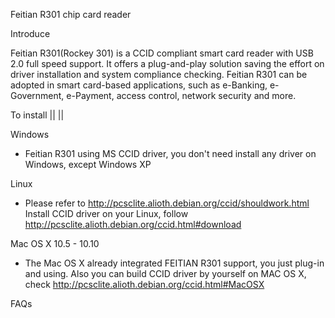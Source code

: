Feitian R301 chip card reader

Introduce

Feitian R301(Rockey 301) is a CCID compliant smart card reader with USB 2.0 full speed support. It offers a plug-and-play solution saving the effort on driver installation and system compliance checking.
Feitian R301 can be adopted in smart card-based applications, such as e-Banking, e-Government, e-Payment, access control, network security and more.

To install
 || ||
 
Windows

 * Feitian R301 using MS CCID driver, you don't need install any driver on Windows, except Windows XP

Linux

 * Please refer to http://pcsclite.alioth.debian.org/ccid/shouldwork.html
   Install CCID driver on your Linux, follow http://pcsclite.alioth.debian.org/ccid.html#download

Mac OS X 10.5 - 10.10

 * The Mac OS X already integrated FEITIAN R301 support, you just plug-in and using. Also you can build CCID driver by yourself on MAC OS X, check 
http://pcsclite.alioth.debian.org/ccid.html#MacOSX



FAQs

